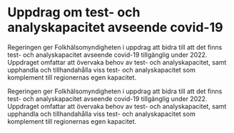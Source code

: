 # Uppdrag om test- och analyskapacitet avseende covid-19

Regeringen ger Folkhälsomyndigheten i uppdrag att bidra till att det finns test- och analyskapacitet avseende covid-19 tillgänglig under 2022. Uppdraget omfattar att övervaka behov av test- och analyskapacitet, samt upphandla och tillhandahålla viss test- och analyskapacitet som komplement till regionernas egen kapacitet.

Regeringen ger Folkhälsomyndigheten i uppdrag att bidra till att det finns test- och analyskapacitet avseende covid-19 tillgänglig under 2022. Uppdraget omfattar att övervaka behov av test- och analyskapacitet, samt upphandla och tillhandahålla viss test- och analyskapacitet som komplement till regionernas egen kapacitet.
